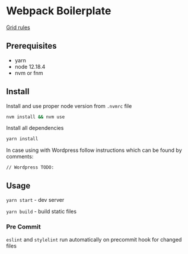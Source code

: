 # Webpack Boilerplate

[Grid rules](https://get.foundation/sites/docs/xy-grid.html)

## Prerequisites

- yarn
- node 12.18.4
- nvm or fnm

## Install

Install and use proper node version from `.nvmrc` file

```bash
nvm install && nvm use
```

Install all dependencies
```bash
yarn install
```

In case using with Wordpress follow instructions which can be found by comments:
```
// Wordpress TODO:
```

## Usage

`yarn start` - dev server

`yarn build` - build static files


### Pre Commit
`eslint` and `stylelint` run automatically on precommit hook for changed files
